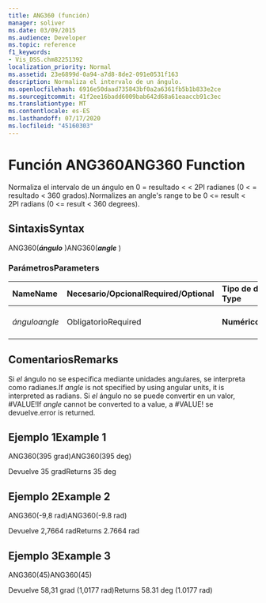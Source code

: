 ```yaml
---
title: ANG360 (función)
manager: soliver
ms.date: 03/09/2015
ms.audience: Developer
ms.topic: reference
f1_keywords:
- Vis_DSS.chm82251392
localization_priority: Normal
ms.assetid: 23e6899d-0a94-a7d8-8de2-091e0531f163
description: Normaliza el intervalo de un ángulo.
ms.openlocfilehash: 6916e50daad735843bf0a2a6361fb5b1b833e2ce
ms.sourcegitcommit: 41f2ee16badd6009bab642d68a61eaaccb91c3ec
ms.translationtype: MT
ms.contentlocale: es-ES
ms.lasthandoff: 07/17/2020
ms.locfileid: "45160303"
---
```

# <a name="ang360-function"></a><span data-ttu-id="111c2-103">Función ANG360</span><span class="sxs-lookup"><span data-stu-id="111c2-103">ANG360 Function</span></span>

<span data-ttu-id="111c2-104">Normaliza el intervalo de un ángulo en 0 = resultado \< \< 2PI radianes (0 \< = resultado \< 360 grados).</span><span class="sxs-lookup"><span data-stu-id="111c2-104">Normalizes an angle's range to be 0 \<= result \< 2PI radians (0 \<= result \< 360 degrees).</span></span>
  
## <a name="syntax"></a><span data-ttu-id="111c2-105">Sintaxis</span><span class="sxs-lookup"><span data-stu-id="111c2-105">Syntax</span></span>

<span data-ttu-id="111c2-106">ANG360(***ángulo*** )</span><span class="sxs-lookup"><span data-stu-id="111c2-106">ANG360(***angle*** )</span></span> 
  
### <a name="parameters"></a><span data-ttu-id="111c2-107">Parámetros</span><span class="sxs-lookup"><span data-stu-id="111c2-107">Parameters</span></span>

|<span data-ttu-id="111c2-108">**Name**</span><span class="sxs-lookup"><span data-stu-id="111c2-108">**Name**</span></span>|<span data-ttu-id="111c2-109">**Necesario/Opcional**</span><span class="sxs-lookup"><span data-stu-id="111c2-109">**Required/Optional**</span></span>|<span data-ttu-id="111c2-110">**Tipo de datos**</span><span class="sxs-lookup"><span data-stu-id="111c2-110">**Data Type**</span></span>|<span data-ttu-id="111c2-111">**Descripción**</span><span class="sxs-lookup"><span data-stu-id="111c2-111">**Description**</span></span>|
|:-----|:-----|:-----|:-----|
| <span data-ttu-id="111c2-112">_ángulo_</span><span class="sxs-lookup"><span data-stu-id="111c2-112">_angle_</span></span> <br/> |<span data-ttu-id="111c2-113">Obligatorio</span><span class="sxs-lookup"><span data-stu-id="111c2-113">Required</span></span>  <br/> |<span data-ttu-id="111c2-114">**Numérico**</span><span class="sxs-lookup"><span data-stu-id="111c2-114">**Numeric**</span></span> <br/> |<span data-ttu-id="111c2-115">El ángulo que se normalizará.</span><span class="sxs-lookup"><span data-stu-id="111c2-115">The angle to be normalized.</span></span>  <br/> |
   
## <a name="remarks"></a><span data-ttu-id="111c2-116">Comentarios</span><span class="sxs-lookup"><span data-stu-id="111c2-116">Remarks</span></span>

<span data-ttu-id="111c2-117">Si  *el*  ángulo no se especifica mediante unidades angulares, se interpreta como radianes.</span><span class="sxs-lookup"><span data-stu-id="111c2-117">If  *angle*  is not specified by using angular units, it is interpreted as radians.</span></span> <span data-ttu-id="111c2-118">Si  *el*  ángulo no se puede convertir en un valor, #VALUE!</span><span class="sxs-lookup"><span data-stu-id="111c2-118">If  *angle*  cannot be converted to a value, a #VALUE!</span></span> <span data-ttu-id="111c2-119">se devuelve.</span><span class="sxs-lookup"><span data-stu-id="111c2-119">error is returned.</span></span> 
  
## <a name="example-1"></a><span data-ttu-id="111c2-120">Ejemplo 1</span><span class="sxs-lookup"><span data-stu-id="111c2-120">Example 1</span></span>

<span data-ttu-id="111c2-121">ANG360(395 grad)</span><span class="sxs-lookup"><span data-stu-id="111c2-121">ANG360(395 deg)</span></span>
  
<span data-ttu-id="111c2-122">Devuelve 35 grad</span><span class="sxs-lookup"><span data-stu-id="111c2-122">Returns 35 deg</span></span>
  
## <a name="example-2"></a><span data-ttu-id="111c2-123">Ejemplo 2</span><span class="sxs-lookup"><span data-stu-id="111c2-123">Example 2</span></span>

<span data-ttu-id="111c2-124">ANG360(-9,8 rad)</span><span class="sxs-lookup"><span data-stu-id="111c2-124">ANG360(-9.8 rad)</span></span>
  
<span data-ttu-id="111c2-125">Devuelve 2,7664 rad</span><span class="sxs-lookup"><span data-stu-id="111c2-125">Returns 2.7664 rad</span></span>
  
## <a name="example-3"></a><span data-ttu-id="111c2-126">Ejemplo 3</span><span class="sxs-lookup"><span data-stu-id="111c2-126">Example 3</span></span>

<span data-ttu-id="111c2-127">ANG360(45)</span><span class="sxs-lookup"><span data-stu-id="111c2-127">ANG360(45)</span></span>
  
<span data-ttu-id="111c2-128">Devuelve 58,31 grad (1,0177 rad)</span><span class="sxs-lookup"><span data-stu-id="111c2-128">Returns 58.31 deg (1.0177 rad)</span></span>
  

